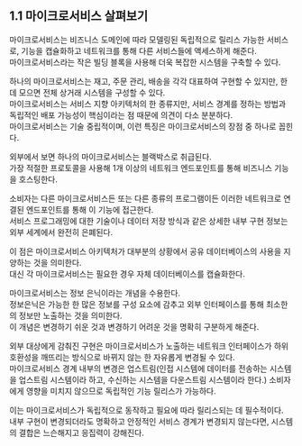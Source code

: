 ## 1.1 마이크로서비스 살펴보기

마이크로서비스는 비즈니스 도메인에 따라 모델링된 독립적으로 릴리스 가능한 서비스로, 기능을 캡슐화하고 네트워크를 통해 다른 서비스들에 액세스하게 해준다.  
마이크로서비스라는 작은 빌딩 블록을 사용해 더욱 복잡한 시스템을 구축할 수 있다.  

하나의 마이크로서비스는 재고, 주문 관리, 배송을 각각 대표하여 구현할 수 있지만, 한데 모으면 전체 상거래 시스템을 구성할 수 있다.  
마이크로서비스는 서비스 지향 아키텍처의 한 종류지만, 서비스 경계를 정하는 방법과 독립적인 배포 가능성이 핵심이라는 점 때문에 의견이 다소 분분하다.  
마이크로서비스는 기술 중립적이며, 이런 특징은 마이크로서비스의 장점 중 하나로 꼽힌다.  

외부에서 보면 하나의 마이크로서비스는 블랙박스로 취급된다.  
가장 적절한 프로토콜을 사용해 1개 이상의 네트워크 엔드포인트를 통해 비즈니스 기능을 호스팅한다.  

소비자는 다른 마이크로서비스든 또는 다른 종류의 프로그램이든 이러한 네트워크로 연결된 엔드포인트를 통해 이 기능에 접근한다.  
서비스 프로그래밍에 대한 기술이나 데이터 저장 방식과 같은 상세한 내부 구현 정보는 외부 세계에서 완전히 은폐된다.  

이 점은 마이크로서비스 아키텍처가 대부분의 상황에서 공유 데이터베이스의 사용을 지양하는 것을 의미한다.  
대신 각 마이크로서비스는 필요한 경우 자체 데이터베이스를 캡슐화한다.  

마이크로서비스는 정보 은닉이라는 개념을 수용한다.  
정보은닉은 가능한 한 많은 정보를 구성 요소에 감추고 외부 인터페이스를 통해 최소한의 정보만 노출하는 것을 의미한다.  
이 개념은 변경하기 쉬운 것과 변경하기 어려운 것을 명확히 구분하게 해준다.  

외부 대상에게 감춰진 구현은 마이크로서비스가 노출하는 네트워크 인터페이스가 하위 호환성을 깨뜨리는 방식으로 바뀌지 않는 한 자유롭게 변경될 수 있다.  
마이크로서비스 경계 내부의 변경은 업스트림(인접 시스템에 데이터를 전송하는 시스템을 업스트림 시스템이라 하고, 수신하는 시스템을 다운스트림 시스템이라 한다.) 소비자에게 영향을 미치지 않으므로 독립적인 기능 릴리스가 가능하다.  

이는 마이크로서비스가 독립적으로 동작하고 필요에 따라 릴리스되는 데 필수적이다.  
내부 구현이 변경되더라도 명확하고 안정적인 서비스 경계가 변경되지 않는다면, 시스템의 결합은 느슨해지고 응집력이 강해진다.  



